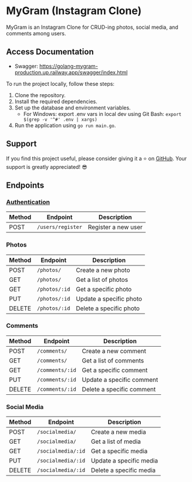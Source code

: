 # MyGram (Instagram Clone)

MyGram is an Instagram Clone for CRUD-ing photos, social media, and comments among users.

## Access Documentation

- Swagger: https://golang-mygram-production.up.railway.app/swagger/index.html

To run the project locally, follow these steps:

1. Clone the repository.
2. Install the required dependencies.
3. Set up the database and environment variables.
   - For Windows:
     export .env vars in local dev using Git Bash:
    `
    export $(grep -v '^#' .env | xargs)
    `
4. Run the application using `go run main.go`.

## Support

If you find this project useful, please consider giving it a ⭐️ on [GitHub](https://github.com/gunturajip/golang-mygram). Your support is greatly appreciated! 😎

## Endpoints

### [Authentication](#authentication)

| Method | Endpoint          | Description                       |
| ------ | ----------------- | --------------------------------- |
| POST   | `/users/register` | Register a new user               |

### Photos

| Method | Endpoint              | Description                  |
| ------ | --------------------- | ---------------------------- |
| POST   | `/photos/`            | Create a new photo           |
| GET    | `/photos/`            | Get a list of photos         |
| GET    | `/photos/:id`         | Get a specific photo         |
| PUT    | `/photos/:id`         | Update a specific photo      |
| DELETE | `/photos/:id`         | Delete a specific photo      |

### Comments

| Method | Endpoint              | Description                   |
| ------ | --------------------- | ----------------------------- |
| POST   | `/comments/`          | Create a new comment          |
| GET    | `/comments/`          | Get a list of comments        |
| GET    | `/comments/:id`       | Get a specific comment        |
| PUT    | `/comments/:id`       | Update a specific comment     |
| DELETE | `/comments/:id`       | Delete a specific comment     |

### Social Media

| Method | Endpoint                    | Description                   |
| ------ | --------------------------- | ----------------------------- |
| POST   | `/socialmedia/`             | Create a new media            |
| GET    | `/socialmedia/`             | Get a list of media           |
| GET    | `/socialmedia/:id`          | Get a specific media          |
| PUT    | `/socialmedia/:id`          | Update a specific media       |
| DELETE | `/socialmedia/:id`          | Delete a specific media       |